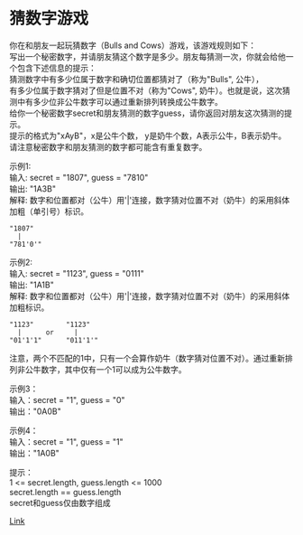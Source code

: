 <h1>猜数字游戏</h1>

你在和朋友一起玩猜数字（Bulls and Cows）游戏，该游戏规则如下：</br>
写出一个秘密数字，并请朋友猜这个数字是多少。朋友每猜测一次，你就会给他一个包含下述信息的提示：</br>
猜测数字中有多少位属于数字和确切位置都猜对了（称为"Bulls", 公牛），</br>
有多少位属于数字猜对了但是位置不对（称为"Cows", 奶牛）。也就是说，这次猜测中有多少位非公牛数字可以通过重新排列转换成公牛数字。</br>
给你一个秘密数字secret和朋友猜测的数字guess，请你返回对朋友这次猜测的提示。</br>
提示的格式为"xAyB"，x是公牛个数， y是奶牛个数，A表示公牛，B表示奶牛。</br>
请注意秘密数字和朋友猜测的数字都可能含有重复数字。</br>

示例1:</br>
输入: secret = "1807", guess = "7810"</br>
输出: "1A3B"</br>
解释: 数字和位置都对（公牛）用'|'连接，数字猜对位置不对（奶牛）的采用斜体加粗（单引号）标识。</br>

    "1807"
      |
    "781'0'"

示例2:</br>
输入: secret = "1123", guess = "0111"</br>
输出: "1A1B"</br>
解释: 数字和位置都对（公牛）用'|'连接，数字猜对位置不对（奶牛）的采用斜体加粗标识。</br>

    "1123"        "1123"
      |      or     |
    "01'1'1"      "011'1'"

注意，两个不匹配的1中，只有一个会算作奶牛（数字猜对位置不对）。通过重新排列非公牛数字，其中仅有一个1可以成为公牛数字。</br>

示例3：</br>
输入：secret = "1", guess = "0"</br>
输出："0A0B"</br>

示例4：</br>
输入：secret = "1", guess = "1"</br>
输出："1A0B"</br>

提示：</br>
1 <= secret.length, guess.length <= 1000</br>
secret.length == guess.length</br>
secret和guess仅由数字组成</br>

[Link](https://leetcode-cn.com/problems/bulls-and-cows/)